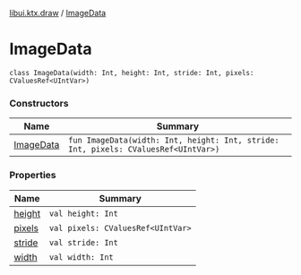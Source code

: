 [libui.ktx.draw](../README.md) / [ImageData](README.md)

# ImageData

`class ImageData(width: Int, height: Int, stride: Int, pixels: CValuesRef<UIntVar>)`

### Constructors

| Name | Summary |
|---|---|
| [ImageData](-image-data.md) | `fun ImageData(width: Int, height: Int, stride: Int, pixels: CValuesRef<UIntVar>)` |

### Properties

| Name | Summary |
|---|---|
| [height](height.md) | `val height: Int` |
| [pixels](pixels.md) | `val pixels: CValuesRef<UIntVar>` |
| [stride](stride.md) | `val stride: Int` |
| [width](width.md) | `val width: Int` |

